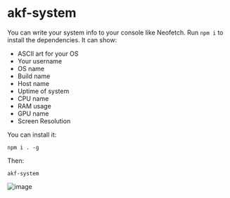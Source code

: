 # akf-system
You can write your system info to your console like Neofetch.
Run `npm i` to install the dependencies.
It can show:

- ASCII art for your OS
- Your username
- OS name
- Build name
- Host name
- Uptime of system
- CPU name
- RAM usage
- GPU name 
- Screen Resolution

You can install it:
```
npm i . -g
```
Then:
```
akf-system
```

![image](https://user-images.githubusercontent.com/70021050/152860251-34f76403-82f7-4885-b859-0707048bfd6b.png)

